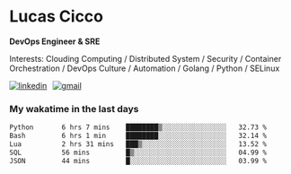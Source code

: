 # Lucas Cicco

**DevOps Engineer & SRE**

Interests: Clouding Computing / Distributed System / Security / Container Orchestration / DevOps Culture / Automation / Golang / Python / SELinux
 
<div style="display: flex; align-items: center; gap: 10px;">
  <a href="https://www.linkedin.com/in/lucas-vitor-de-cicco" target="_blank">
    <img
      src="https://img.shields.io/badge/-LinkedIn-%230077B5?style=for-the-badge&logo=linkedin&logoColor=white"
      alt="linkedin"
      target="_blank" 
    />
  </a>
  <a href="mailto:lucasvitorx1@gmail.com">
      <img
        src="https://img.shields.io/badge/-Gmail-%23333?style=for-the-badge&logo=gmail&logoColor=white"
        alt="gmail"
        target="_blank"
      />
  </a>
</div>

### My wakatime in the last days

<!--START_SECTION:waka-->

```txt
Python       6 hrs 7 mins    ████████▒░░░░░░░░░░░░░░░░   32.73 %
Bash         6 hrs 1 min     ████████░░░░░░░░░░░░░░░░░   32.14 %
Lua          2 hrs 31 mins   ███▒░░░░░░░░░░░░░░░░░░░░░   13.52 %
SQL          56 mins         █▒░░░░░░░░░░░░░░░░░░░░░░░   04.99 %
JSON         44 mins         █░░░░░░░░░░░░░░░░░░░░░░░░   03.99 %
```

<!--END_SECTION:waka-->
